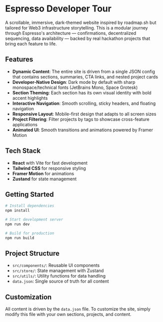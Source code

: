 # Espresso Developer Tour

A scrollable, immersive, dark-themed website inspired by roadmap.sh but tailored for Web3 infrastructure storytelling. This is a modular journey through Espresso's architecture — confirmations, decentralized sequencing, data availability — backed by real hackathon projects that bring each feature to life.

## Features

- **Dynamic Content**: The entire site is driven from a single JSON config that contains sections, summaries, CTA links, and nested project cards
- **Developer-Native Design**: Dark mode by default with sharp monospace/technical fonts (JetBrains Mono, Space Grotesk)
- **Section Theming**: Each section has its own visual identity with bold accent highlights
- **Interactive Navigation**: Smooth scrolling, sticky headers, and floating navigation
- **Responsive Layout**: Mobile-first design that adapts to all screen sizes
- **Project Filtering**: Filter projects by tags to showcase cross-feature applications
- **Animated UI**: Smooth transitions and animations powered by Framer Motion

## Tech Stack

- **React** with Vite for fast development
- **Tailwind CSS** for responsive styling
- **Framer Motion** for animations
- **Zustand** for state management

## Getting Started

```bash
# Install dependencies
npm install

# Start development server
npm run dev

# Build for production
npm run build
```

## Project Structure

- `src/components/`: Reusable UI components
- `src/store/`: State management with Zustand
- `src/utils/`: Utility functions for data handling
- `data.json`: Single source of truth for all content

## Customization

All content is driven by the `data.json` file. To customize the site, simply modify this file with your own sections, projects, and content.
